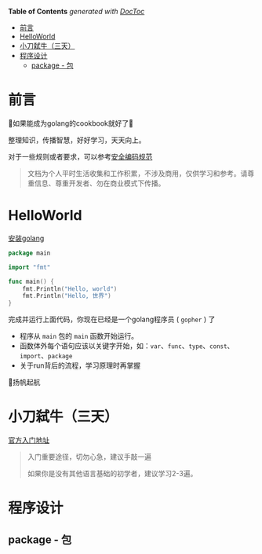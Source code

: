 <!-- START doctoc generated TOC please keep comment here to allow auto update -->
<!-- DON'T EDIT THIS SECTION, INSTEAD RE-RUN doctoc TO UPDATE -->
**Table of Contents**  *generated with [DocToc](https://github.com/thlorenz/doctoc)*

- [前言](#%E5%89%8D%E8%A8%80)
- [HelloWorld](#helloworld)
- [小刀弑牛（三天）](#%E5%B0%8F%E5%88%80%E5%BC%91%E7%89%9B%E4%B8%89%E5%A4%A9)
- [程序设计](#%E7%A8%8B%E5%BA%8F%E8%AE%BE%E8%AE%A1)
  - [package - 包](#package---%E5%8C%85)

<!-- END doctoc generated TOC please keep comment here to allow auto update -->

# 前言

:speak_no_evil:如果能成为golang的cookbook就好了:see_no_evil:

整理知识，传播智慧，好好学习，天天向上。

对于一些规则或者要求，可以参考[安全编码规范](https://github.com/stonebirdjx/go-ladder/blob/master/golang%E5%AE%89%E5%85%A8%E7%BC%96%E7%A0%81%E8%A7%84%E8%8C%83.md)

> 文档为个人平时生活收集和工作积累，不涉及商用，仅供学习和参考。请尊重信息、尊重开发者、勿在商业模式下传播。

# HelloWorld

[安装golang](https://go.dev/doc/install)

```go
package main

import "fmt"

func main() {
	fmt.Println("Hello, world")
	fmt.Println("Hello, 世界")
}
```

完成并运行上面代码，你现在已经是一个golang程序员 ( `gopher` ) 了

- 程序从 `main` 包的 `main` 函数开始运行。
- 函数体外每个语句应该以关键字开始，如：`var`、`func`、`type`、`const`、`import`、`package`
- 关于run背后的流程，学习原理时再掌握

:beers:扬帆起航

# 小刀弑牛（三天）

[官方入门地址](https://tour.go-zh.org/welcome/1)

> 入门重要途径，切勿心急，建议手敲一遍
>
> 如果你是没有其他语言基础的初学者，建议学习2-3遍。

# 程序设计

## package - 包